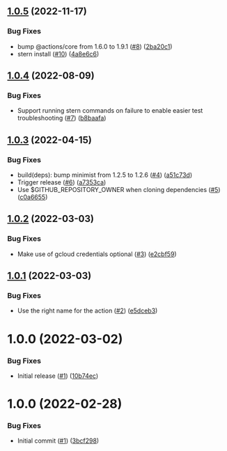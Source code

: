 ## [1.0.5](https://github.com/catalystsquad/action-kind-test/compare/v1.0.4...v1.0.5) (2022-11-17)


### Bug Fixes

* bump @actions/core from 1.6.0 to 1.9.1 ([#8](https://github.com/catalystsquad/action-kind-test/issues/8)) ([2ba20c1](https://github.com/catalystsquad/action-kind-test/commit/2ba20c18e253e53c37f6b29b5230353e54cc397f))
* stern install ([#10](https://github.com/catalystsquad/action-kind-test/issues/10)) ([4a8e6c6](https://github.com/catalystsquad/action-kind-test/commit/4a8e6c6bde38a8e585ed6f780aad5f315958896f))

## [1.0.4](https://github.com/catalystsquad/action-kind-test/compare/v1.0.3...v1.0.4) (2022-08-09)


### Bug Fixes

* Support running stern commands on failure to enable easier test troubleshooting ([#7](https://github.com/catalystsquad/action-kind-test/issues/7)) ([b8baafa](https://github.com/catalystsquad/action-kind-test/commit/b8baafa7e73dc28fc0c49e04d6597ef4ebb1a819))

## [1.0.3](https://github.com/catalystsquad/action-kind-test/compare/v1.0.2...v1.0.3) (2022-04-15)


### Bug Fixes

* build(deps): bump minimist from 1.2.5 to 1.2.6 ([#4](https://github.com/catalystsquad/action-kind-test/issues/4)) ([a51c73d](https://github.com/catalystsquad/action-kind-test/commit/a51c73dd3e1dbe1b4d86be842f1ff5ceef231bd1))
* Trigger release ([#6](https://github.com/catalystsquad/action-kind-test/issues/6)) ([a7353ca](https://github.com/catalystsquad/action-kind-test/commit/a7353cac316cf511e66a6aadd717a3aa51b5b072))
* Use $GITHUB_REPOSITORY_OWNER when cloning dependencies ([#5](https://github.com/catalystsquad/action-kind-test/issues/5)) ([c0a6655](https://github.com/catalystsquad/action-kind-test/commit/c0a6655f7eab188f69be9455048ea153135b9a3b))

## [1.0.2](https://github.com/catalystsquad/action-kind-test/compare/v1.0.1...v1.0.2) (2022-03-03)


### Bug Fixes

* Make use of gcloud credentials optional ([#3](https://github.com/catalystsquad/action-kind-test/issues/3)) ([e2cbf59](https://github.com/catalystsquad/action-kind-test/commit/e2cbf59c89041539506d8a9fa4d4ffb791200f8a))

## [1.0.1](https://github.com/catalystsquad/action-kind-test/compare/v1.0.0...v1.0.1) (2022-03-03)


### Bug Fixes

* Use the right name for the action ([#2](https://github.com/catalystsquad/action-kind-test/issues/2)) ([e5dceb3](https://github.com/catalystsquad/action-kind-test/commit/e5dceb3602e09d430236d4d2e014c08a932e83c6))

# 1.0.0 (2022-03-02)


### Bug Fixes

* Initial release ([#1](https://github.com/catalystsquad/action-kind-test/issues/1)) ([10b74ec](https://github.com/catalystsquad/action-kind-test/commit/10b74ec2795f0452c36e882df2cdae293aeb65a8))

# 1.0.0 (2022-02-28)


### Bug Fixes

* Initial commit ([#1](https://github.com/catalystsquad/action-composite-action-template/issues/1)) ([3bcf298](https://github.com/catalystsquad/action-composite-action-template/commit/3bcf298630471c46d9f9a1f3a24c2c15342e1855))
